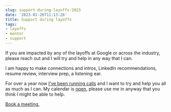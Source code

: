 ```yaml
---
slug: support-during-layoffs-2023
date: '2023-01-26T11:13:26'
title: Support during layoffs
tags:
- layoffs
- mentor
- support
---
```


If you are impacted by any of the layoffs at Google or across the industry, please reach out and I will try and help in any way that I can.

I am happy to make connections and intros, LinkedIn recommendations, resume review, interview prep, a listening ear.  
  
For over a year now [I've been running calls](https://paul.kinlan.me/helping-you-book-a-meeting/) and I want to try and help you all as much as I can. My calendar is [open](https://calendar.google.com/calendar/u/0/selfsched?sstoken=UUJEeUlKOUdneGdnfGRlZmF1bHR8ZTFmZmIyZGJkZmIwMmU0ZTNiMDAwZDYzZjYyNWMxYjQ), please use me in anyway that you think I might be able to help.

[Book a meeting.](https://calendar.google.com/calendar/u/0/selfsched?sstoken=UUJEeUlKOUdneGdnfGRlZmF1bHR8ZTFmZmIyZGJkZmIwMmU0ZTNiMDAwZDYzZjYyNWMxYjQ)